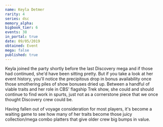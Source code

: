 ```yaml
---
name: Keyla Detmer
rarity: 4
series: dsc
memory_alpha:
bigbook_tier: 6
events: 38
in_portal: true
date: 09/05/2019
obtained: Event
mega: false
published: true
---
```


Keyla joined the party shortly before the last Discovery mega and if those had continued, she'd have been sitting pretty. But if you take a look at her event history, you'll notice the precipitous drop in bonus availability once those smothering piles of show bonuses dried up. Between a handful of viable traits and her role in CBS' flagship Trek show, she could and should continue to find work in spurts, just not as a cornerstone piece that we once thought Discovery crew could be.

Having fallen out of voyage consideration for most players, it's become a waiting game to see how many of her traits become those juicy collection/mega combo platters that give older crew big bumps in value.
